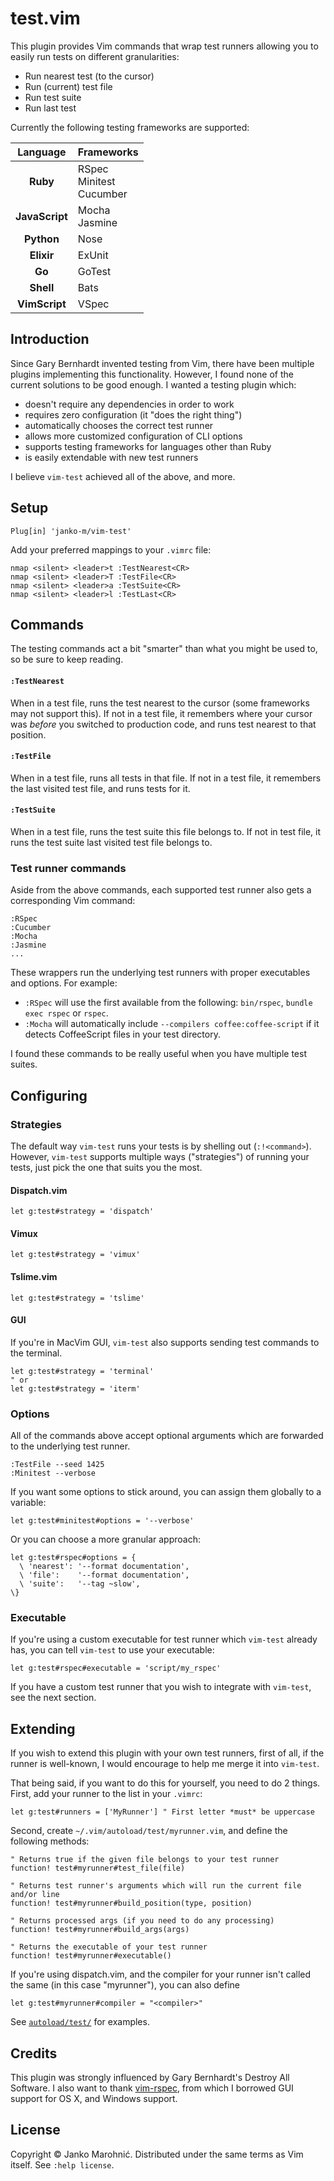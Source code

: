 # test.vim

This plugin provides Vim commands that wrap test runners allowing you to easily
run tests on different granularities:

* Run nearest test (to the cursor)
* Run (current) test file
* Run test suite
* Run last test

Currently the following testing frameworks are supported:

| Language       | Frameworks                    |
| :------------: | ----------------------------- |
| **Ruby**       | RSpec<br>Minitest<br>Cucumber |
| **JavaScript** | Mocha<br>Jasmine              |
| **Python**     | Nose                          |
| **Elixir**     | ExUnit                        |
| **Go**         | GoTest                        |
| **Shell**      | Bats                          |
| **VimScript**  | VSpec                         |

## Introduction

Since Gary Bernhardt invented testing from Vim, there have been multiple
plugins implementing this functionality. However, I found none of the current
solutions to be good enough. I wanted a testing plugin which:

* doesn't require any dependencies in order to work
* requires zero configuration (it "does the right thing")
* automatically chooses the correct test runner
* allows more customized configuration of CLI options
* supports testing frameworks for languages other than Ruby
* is easily extendable with new test runners

I believe `vim-test` achieved all of the above, and more.

## Setup

```vim
Plug[in] 'janko-m/vim-test'
```

Add your preferred mappings to your `.vimrc` file:

```vim
nmap <silent> <leader>t :TestNearest<CR>
nmap <silent> <leader>T :TestFile<CR>
nmap <silent> <leader>a :TestSuite<CR>
nmap <silent> <leader>l :TestLast<CR>
```

## Commands

The testing commands act a bit "smarter" than what you might be used to, so
be sure to keep reading.

#### `:TestNearest`

When in a test file, runs the test nearest to the cursor (some frameworks may
not support this). If not in a test file, it remembers where your cursor was
*before* you switched to production code, and runs test nearest to that
position.

#### `:TestFile`

When in a test file, runs all tests in that file. If not in a test file, it
remembers the last visited test file, and runs tests for it.

#### `:TestSuite`

When in a test file, runs the test suite this file belongs to. If not in test
file, it runs the test suite last visited test file belongs to.

### Test runner commands

Aside from the above commands, each supported test runner also gets a
corresponding Vim command:

```
:RSpec
:Cucumber
:Mocha
:Jasmine
...
```

These wrappers run the underlying test runners with proper executables and
options. For example:

* `:RSpec` will use the first available from the following: `bin/rspec`,
  `bundle exec rspec` or `rspec`.
* `:Mocha` will automatically include `--compilers coffee:coffee-script` if it
  detects CoffeeScript files in your test directory.

I found these commands to be really useful when you have multiple test suites.

## Configuring

### Strategies

The default way `vim-test` runs your tests is by shelling out (`:!<command>`).
However, `vim-test` supports multiple ways ("strategies") of running your
tests, just pick the one that suits you the most.

#### Dispatch.vim

```vim
let g:test#strategy = 'dispatch'
```

#### Vimux

```vim
let g:test#strategy = 'vimux'
```

#### Tslime.vim

```vim
let g:test#strategy = 'tslime'
```

#### GUI

If you're in MacVim GUI, `vim-test` also supports sending test commands to the
terminal.

```vim
let g:test#strategy = 'terminal'
" or
let g:test#strategy = 'iterm'
```

### Options

All of the commands above accept optional arguments which are forwarded to the
underlying test runner.

```
:TestFile --seed 1425
:Minitest --verbose
```

If you want some options to stick around, you can assign them globally to a
variable:

```vim
let g:test#minitest#options = '--verbose'
```

Or you can choose a more granular approach:

```vim
let g:test#rspec#options = {
  \ 'nearest': '--format documentation',
  \ 'file':    '--format documentation',
  \ 'suite':   '--tag ~slow',
\}
```

### Executable

If you're using a custom executable for test runner which `vim-test` already
has, you can tell `vim-test` to use your executable:

```vim
let g:test#rspec#executable = 'script/my_rspec'
```

If you have a custom test runner that you wish to integrate with `vim-test`,
see the next section.

## Extending

If you wish to extend this plugin with your own test runners, first of all,
if the runner is well-known, I would encourage to help me merge it into
`vim-test`.

That being said, if you want to do this for yourself, you need to do 2 things.
First, add your runner to the list in your `.vimrc`:

```vim
let g:test#runners = ['MyRunner'] " First letter *must* be uppercase
```

Second, create `~/.vim/autoload/test/myrunner.vim`, and define the following
methods:

```vim
" Returns true if the given file belongs to your test runner
function! test#myrunner#test_file(file)

" Returns test runner's arguments which will run the current file and/or line
function! test#myrunner#build_position(type, position)

" Returns processed args (if you need to do any processing)
function! test#myrunner#build_args(args)

" Returns the executable of your test runner
function! test#myrunner#executable()
```

If you're using dispatch.vim, and the compiler for your runner isn't called
the same (in this case "myrunner"), you can also define

```vim
let g:test#myrunner#compiler = "<compiler>"
```

See [`autoload/test/`](/autoload/test) for examples.

## Credits

This plugin was strongly influenced by Gary Bernhardt's Destroy All Software.
I also want to thank [vim-rspec](https://github.com/thoughtbot/vim-rspec), from
which I borrowed GUI support for OS X, and Windows support.

## License

Copyright © Janko Marohnić. Distributed under the same terms as Vim itself. See
`:help license`.

